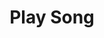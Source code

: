 ---
title: Play Song
direct_url: https://alfred.app/workflows/caleb531/play-song/
category: alfred
description: Play songs, artists, and more in Apple Music with few keystrokes
---